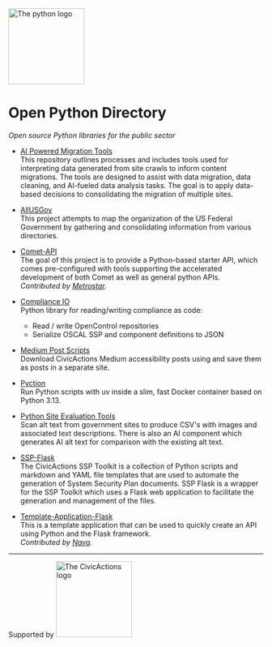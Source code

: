 <img width="150" alt="The python logo" src="https://github.com/user-attachments/assets/d40a934d-b3f5-4a1b-ab12-37bc29d85834" />

# Open Python Directory
_Open source Python libraries for the public sector_

* [AI Powered Migration Tools](https://github.com/CivicActions/ai-crawl-analysis)  
This repository outlines processes and includes tools used for interpreting data generated from site crawls to inform content migrations. The tools are designed to assist with data migration, data cleaning, and AI-fueled data analysis tasks. The goal is to apply data-based decisions to consolidating the migration of multiple sites.

* [AllUSGov](https://github.com/CivicActions/allusgov)  
This project attempts to map the organization of the US Federal Government by gathering and consolidating information from various directories.

* [Comet-API](https://github.com/MetroStar/comet-api)  
The goal of this project is to provide a Python-based starter API, which comes pre-configured with tools supporting the accelerated development of both Comet as well as general python APIs.  
_Contributed by [Metrostar](https://www.metrostar.com/)._

* [Compliance IO](https://github.com/CivicActions/compliance-io)  
Python library for reading/writing compliance as code:
  * Read / write OpenControl repositories
  * Serialize OSCAL SSP and component definitions to JSON

* [Medium Post Scripts](https://github.com/CivicActions/accessibility/tree/main/medium-posts-script)  
Download CivicActions Medium accessibility posts using and save them as posts in a separate site.

* [Pyction](https://github.com/CivicActions/pyction)  
Run Python scripts with uv inside a slim, fast Docker container based on Python 3.13.

* [Python Site Evaluation Tools](https://github.com/CivicActions/site-evaluation-tools/tree/main/python)  
Scan alt text from government sites to produce CSV's with images and associated text descriptions. There is also an AI component which generates AI alt text for comparison with the existing alt text.

* [SSP-Flask](https://github.com/CivicActions/SSP-Flask)  
The CivicActions SSP Toolkit is a collection of Python scripts and markdown and YAML file templates that are used to automate the generation of System Security Plan documents. SSP Flask is a wrapper for the SSP Toolkit which uses a Flask web application to facilitate the generation and management of the files. 

* [Template-Application-Flask](https://github.com/navapbc/template-application-flask)  
This is a template application that can be used to quickly create an API using Python and the Flask framework.  
_Contributed by [Nava](https://www.navapbc.com/)._


<hr />
Supported by <img width="150" alt="The CivicActions logo" src="https://github.com/user-attachments/assets/eb08f270-7d86-45a6-b7c7-b3ce0b79faf4" />

